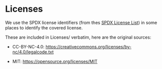 # Licenses

We use the SPDX license identifiers (from thes
[SPDX License List](https://spdx.dev/licenses)) in some places to
identify the covered license.

These are included in Licenses/ verbatim, here are the original sources:

* CC-BY-NC-4.0: https://creativecommons.org/licenses/by-nc/4.0/legalcode.txt

* MIT: https://opensource.org/licenses/MIT


